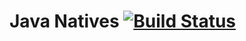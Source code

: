 # Java Natives [![Build Status](https://travis-ci.org/klaushauschild1984/java-natives.svg?branch=master)](https://travis-ci.org/klaushauschild1984/java-natives)


